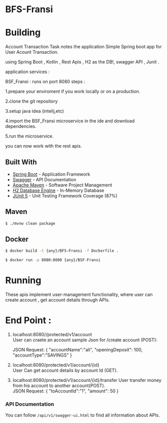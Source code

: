 # BFS-Fransi
# Building
Account Transaction Task notes the application Simple Spring boot app for User Acount Transaction.

using Spring Boot , Kotlin , Rest Apis , H2 as the DB!, swagger API , Junit .

application services :

BSF_Fransi : 
runs on port 8080 steps :

1.prepare your enviroment if you work locally or on a production.

2.clone the git repository

3.setup java idea (intelij,etc)

4.import the BSF_Fransi microservice in the ide and download dependencies.

5.run the microservice.

you can now work with the rest apis.


## Built With

* [Spring Boot](https://spring.io/projects/spring-boot) - Application Framework
* [Swagger](https://swagger.io/) - API Documentation
* [Apache Maven](https://maven.apache.org/) - Software Project Management
* [H2 Database Engine](https://www.h2database.com/html/main.html) - In-Memory Database
* [JUnit 5](https://junit.org/junit5/) - Unit Testing Framework Coverage (87%)


## Maven
```sh
$ ./mvnw clean package
```
## Docker
```sh
$ docker build -t {any}/BFS-Fransi -f Dockerfile .

$ docker run -p 8080:8080 {any}/BSF-Fransi
```

# Running
These apis implement user-management functionality, where user can create account , get account details through APIs.

# End Point :

1) localhost:8080//protected/v1/account   
   User can craete an account sample Json for /create account (POST):
   
   JSON Request: { "accountName":"ali", "openingDeposit": 100, "accountType":"SAVINGS" }

2) localhost:8080/protected/v1/account/{id}   
   User Can get account details by account Id (GET).

3) localhost:8080/protected/v1/account/{id}/transfer 
   User transfer money from his account to another account(POST).  
   JSON Request:  { "toAccountId":"1", "amount": 50 }


### API Documentation
You can follow `/api/v1/swagger-ui.html` to find all information about APIs.
